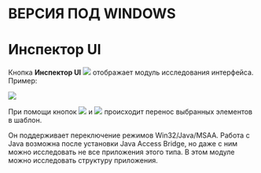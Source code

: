 # ВЕРСИЯ ПОД WINDOWS

# Инспектор UI

Кнопка **Инспектор UI** ![](<../../../.gitbook/assets/6 (2).png>) отображает модуль исследования интерфейса. Пример:

![](../../../.gitbook/assets/17.png)

При помощи кнопок ![](<../../../.gitbook/assets/18 (1) (2) (1) (1) (2) (2).png>) и ![](<../../../.gitbook/assets/19 (1) (2) (1) (1) (2).png>) происходит перенос выбранных элементов в шаблон.

Он поддерживает переключение режимов Win32/Java/MSAA. Работа с Java возможна после установки Java Access Bridge, но даже с ним можно исследовать не все приложения этого типа. В этом модуле можно исследовать структуру приложения.
